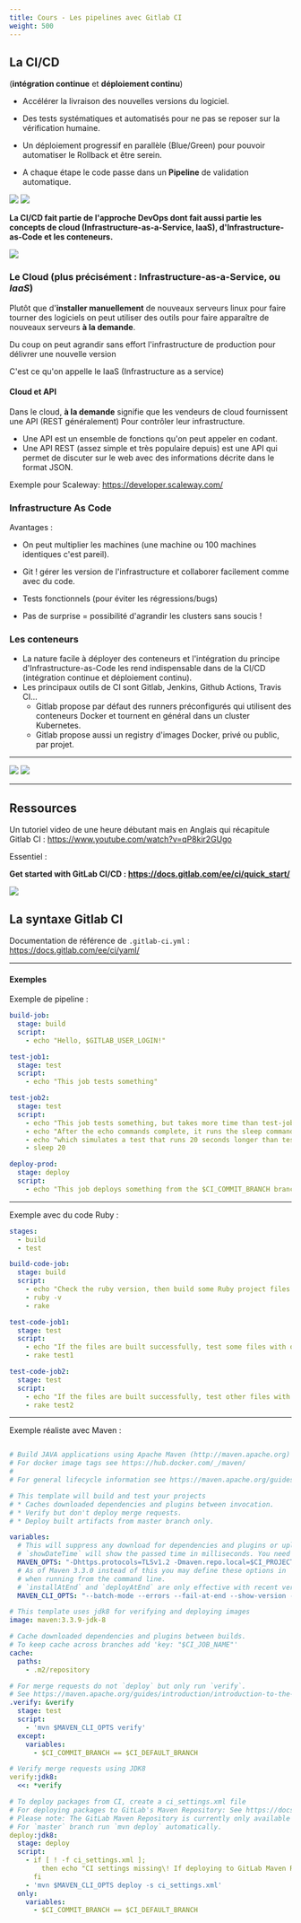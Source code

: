 ```yaml
---
title: Cours - Les pipelines avec Gitlab CI
weight: 500
---
```


## La CI/CD

(**intégration continue** et **déploiement continu**)

- Accélérer la livraison des nouvelles versions du logiciel.

- Des tests systématiques et automatisés pour ne pas se reposer sur la vérification humaine.

- Un déploiement progressif en parallèle (Blue/Green) pour pouvoir automatiser le Rollback et être serein.

- A chaque étape le code passe dans un **Pipeline** de validation automatique.

![](/img/devops/gitlab_workflow_example.png)
![](/img/kubernetes/wiki-ciscolinux-co-uk-russiandolls.png)


**La CI/CD fait partie de l'approche DevOps dont fait aussi partie les concepts de cloud (Infrastructure-as-a-Service, IaaS), d'Infrastructure-as-Code et les conteneurs.**


![](/img/git/pipeline_status.png)

### Le Cloud (plus précisément : Infrastructure-as-a-Service, ou *IaaS*)

Plutôt que d'**installer manuellement** de nouveaux serveurs linux pour faire tourner des logiciels
on peut utiliser des outils pour faire apparaître de nouveaux serveurs **à la demande**.

Du coup on peut agrandir sans effort l'infrastructure de production pour délivrer une nouvelle version

C'est ce qu'on appelle le IaaS (Infrastructure as a service)

#### Cloud et API

Dans le cloud, **à la demande** signifie que les vendeurs de cloud fournissent une API (REST généralement) Pour contrôler leur infrastructure.

- Une API est un ensemble de fonctions qu'on peut appeler en codant.
- Une API REST (assez simple et très populaire depuis) est une API qui permet de discuter sur le web avec des informations décrite dans le format JSON.

Exemple pour Scaleway: https://developer.scaleway.com/

### Infrastructure As Code

Avantages :

- On peut multiplier les machines (une machine ou 100 machines identiques c'est pareil).

- Git ! gérer les version de l'infrastructure et collaborer facilement comme avec du code.

- Tests fonctionnels (pour éviter les régressions/bugs)

- Pas de surprise = possibilité d'agrandir les clusters sans soucis !

### Les conteneurs
- La nature facile à déployer des conteneurs et l'intégration du principe d'Infrastructure-as-Code les rend indispensable dans de la CI/CD (intégration continue et déploiement continu).
- Les principaux outils de CI sont Gitlab, Jenkins, Github Actions, Travis CI…
  - Gitlab propose par défaut des runners préconfigurés qui utilisent des conteneurs Docker et tournent en général dans un cluster Kubernetes.
  - Gitlab propose aussi un registry d'images Docker, privé ou public, par projet.

---

![](/img/devops/gitlab_workflow_example.png)
![](/img/devops/pipeline_status.png)

---

## Ressources


Un tutoriel video de une heure débutant mais en Anglais qui récapitule Gitlab CI : https://www.youtube.com/watch?v=qP8kir2GUgo 

Essentiel :

**Get started with GitLab CI/CD : <https://docs.gitlab.com/ee/ci/quick_start/>**

![](/img/git/job_running.png)


## La syntaxe Gitlab CI

Documentation de référence de `.gitlab-ci.yml` : <https://docs.gitlab.com/ee/ci/yaml/>

---

#### Exemples

Exemple de pipeline :
```yaml
build-job:
  stage: build
  script:
    - echo "Hello, $GITLAB_USER_LOGIN!"

test-job1:
  stage: test
  script:
    - echo "This job tests something"

test-job2:
  stage: test
  script:
    - echo "This job tests something, but takes more time than test-job1."
    - echo "After the echo commands complete, it runs the sleep command for 20 seconds"
    - echo "which simulates a test that runs 20 seconds longer than test-job1"
    - sleep 20

deploy-prod:
  stage: deploy
  script:
    - echo "This job deploys something from the $CI_COMMIT_BRANCH branch."
```

---

Exemple avec du code Ruby :
```yaml
stages:
  - build
  - test

build-code-job:
  stage: build
  script:
    - echo "Check the ruby version, then build some Ruby project files:"
    - ruby -v
    - rake

test-code-job1:
  stage: test
  script:
    - echo "If the files are built successfully, test some files with one command:"
    - rake test1

test-code-job2:
  stage: test
  script:
    - echo "If the files are built successfully, test other files with a different command:"
    - rake test2
```

---

Exemple réaliste avec Maven :
```yaml

# Build JAVA applications using Apache Maven (http://maven.apache.org)
# For docker image tags see https://hub.docker.com/_/maven/
#
# For general lifecycle information see https://maven.apache.org/guides/introduction/introduction-to-the-lifecycle.html

# This template will build and test your projects
# * Caches downloaded dependencies and plugins between invocation.
# * Verify but don't deploy merge requests.
# * Deploy built artifacts from master branch only.

variables:
  # This will suppress any download for dependencies and plugins or upload messages which would clutter the console log.
  # `showDateTime` will show the passed time in milliseconds. You need to specify `--batch-mode` to make this work.
  MAVEN_OPTS: "-Dhttps.protocols=TLSv1.2 -Dmaven.repo.local=$CI_PROJECT_DIR/.m2/repository -Dorg.slf4j.simpleLogger.log.org.apache.maven.cli.transfer.Slf4jMavenTransferListener=WARN -Dorg.slf4j.simpleLogger.showDateTime=true -Djava.awt.headless=true"
  # As of Maven 3.3.0 instead of this you may define these options in `.mvn/maven.config` so the same config is used
  # when running from the command line.
  # `installAtEnd` and `deployAtEnd` are only effective with recent version of the corresponding plugins.
  MAVEN_CLI_OPTS: "--batch-mode --errors --fail-at-end --show-version -DinstallAtEnd=true -DdeployAtEnd=true"

# This template uses jdk8 for verifying and deploying images
image: maven:3.3.9-jdk-8

# Cache downloaded dependencies and plugins between builds.
# To keep cache across branches add 'key: "$CI_JOB_NAME"'
cache:
  paths:
    - .m2/repository

# For merge requests do not `deploy` but only run `verify`.
# See https://maven.apache.org/guides/introduction/introduction-to-the-lifecycle.html
.verify: &verify
  stage: test
  script:
    - 'mvn $MAVEN_CLI_OPTS verify'
  except:
    variables:
      - $CI_COMMIT_BRANCH == $CI_DEFAULT_BRANCH

# Verify merge requests using JDK8
verify:jdk8:
  <<: *verify

# To deploy packages from CI, create a ci_settings.xml file
# For deploying packages to GitLab's Maven Repository: See https://docs.gitlab.com/ee/user/packages/maven_repository/index.html#create-maven-packages-with-gitlab-cicd for more details.
# Please note: The GitLab Maven Repository is currently only available in GitLab Premium / Ultimate.
# For `master` branch run `mvn deploy` automatically.
deploy:jdk8:
  stage: deploy
  script:
    - if [ ! -f ci_settings.xml ];
        then echo "CI settings missing\! If deploying to GitLab Maven Repository, please see https://docs.gitlab.com/ee/user/packages/maven_repository/index.html#create-maven-packages-with-gitlab-cicd for instructions.";
      fi
    - 'mvn $MAVEN_CLI_OPTS deploy -s ci_settings.xml'
  only:
    variables:
      - $CI_COMMIT_BRANCH == $CI_DEFAULT_BRANCH

```